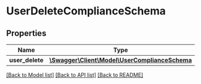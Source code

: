 # UserDeleteComplianceSchema

## Properties
Name | Type | Description | Notes
------------ | ------------- | ------------- | -------------
**user_delete** | [**\Swagger\Client\Model\UserComplianceSchema**](UserComplianceSchema.md) |  | 

[[Back to Model list]](../../README.md#documentation-for-models) [[Back to API list]](../../README.md#documentation-for-api-endpoints) [[Back to README]](../../README.md)

